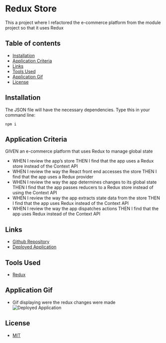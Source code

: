 # Redux Store

This a project where I refactored the e-commerce platform from the module project so that it uses Redux

## Table of contents

- [Installation](#installation)
- [Application Criteria](#application-criteria)
- [Links](#links)
- [Tools Used](#tools-used)
- [Application Gif](#application-gif)
- [License](#license)

## Installation

The JSON file will have the necessary dependencies. Type this in your command line:

```
npm i
```

## Application Criteria

GIVEN an e-commerce platform that uses Redux to manage global state

- WHEN I review the app’s store
  THEN I find that the app uses a Redux store instead of the Context API
- WHEN I review the way the React front end accesses the store
  THEN I find that the app uses a Redux provider
- WHEN I review the way the app determines changes to its global state
  THEN I find that the app passes reducers to a Redux store instead of using the Context API
- WHEN I review the way the app extracts state data from the store
  THEN I find that the app uses Redux instead of the Context API
- WHEN I review the way the app dispatches actions
  THEN I find that the app uses Redux instead of the Context API

## Links

- [Github Repository](https://github.com/MtendeRoll/redux-store)
- [Deployed Application](https://redux-store-roll.herokuapp.com/)

## Tools Used

- [Redux](https://redux.js.org/tutorials/fundamentals/part-1-overview)

## Application Gif

- Gif displaying were the redux changes were made
  ![Deployed Application](./client/public/images/redux-hooks.gif)

## License

- [MIT](./LICENSE)
